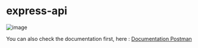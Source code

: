 # express-api
![image](https://user-images.githubusercontent.com/49254668/227903456-bdf0d83f-92c9-47a7-b9ec-ea1d9d2f0502.png)

You can also check the documentation first, here : [Documentation Postman](https://documenter.getpostman.com/view/11527487/2s93RQSDjg)
